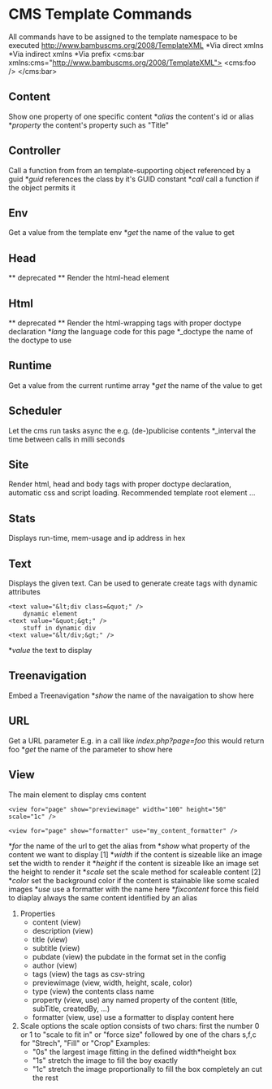 CMS Template Commands
=====================

All commands have to be assigned to the template namespace to be executed
    http://www.bambuscms.org/2008/TemplateXML
*Via direct xmlns
    <foo xmlns="http://www.bambuscms.org/2008/TemplateXML" />
*Via indirect xmlns
    <bar xmlns="http://www.bambuscms.org/2008/TemplateXML">
        <foo />
    </bar>
*Via prefix
    <cms:bar xmlns:cms="http://www.bambuscms.org/2008/TemplateXML">
        <cms:foo />
    </cms:bar>


Content
-------
Show one property of one specific content
    <content alias="demo-2011-02-25" property="Title" />
*_alias_ the content's id or alias
*_property_ the content's property such as "Title"


Controller
----------
Call a function from from an template-supporting object referenced by a guid
    <controller guid="de.tutech.events" call="test">
        <param name="namedParameter" value="testing" /> 
    </controller>
*_guid_ references the class by it's GUID constant
*_call_ call a function if the object permits it


Env
---
Get a value from the template env
    <env get="stuff" />
*_get_ the name of the value to get


Head
----
** deprecated **
Render the html-head element 
    <head />


Html
----
** deprecated **
Render the html-wrapping tags with proper doctype declaration
    <html lang="en" doctype="html4"></html>
*_lang_ the language code for this page
*_doctype the name of the doctype to use


Runtime
-------
Get a value from the current runtime array
    <runtime get="stuff" />
*_get_ the name of the value to get


Scheduler
---------
Let the cms run tasks async the e.g. (de-)publicise contents
    <scheduler interval="10000" />
*_interval the time between calls in milli seconds


Site
----
Render html, head and body tags with proper doctype declaration, 
automatic css and script loading.
Recommended template root element
    <site>...</site>


Stats
-----
Displays run-time, mem-usage and ip address in hex
    <stats />


Text
----
Displays the given text.
Can be used to generate create tags with dynamic attributes
    <text value="text" />

    <text value="&lt;div class=&quot;" />
        dynamic element
    <text value="&quot;&gt;" />
        stuff in dynamic div
    <text value="&lt/div;&gt;" />
*_value_ the text to display


Treenavigation
--------------
Embed a Treenavigation
    <treenavigation show="navi" />
*_show_ the name of the navaigation to show here



URL
---
Get a URL parameter 
E.g. in a call like _index.php?page=foo_ this would return foo
    <url get="page" />
*_get_ the name of the parameter to show here



View
----
The main element to display cms content
    <view for="page" show="content" />
    
    <view for="page" show="previewimage" width="100" height="50" scale="1c" />

    <view for="page" show="formatter" use="my_content_formatter" />
*_for_ the name of the url to get the alias from
*_show_ what property of the content we want to display [1]
*_width_ if the content is sizeable like an image set the width to render it
*_height_ if the content is sizeable like an image set the height to render it
*_scale_ set the scale method for scaleable content [2]
*_color_ set the background color if the content is stainable like some scaled images 
*_use_ use a formatter with the name here
*_fixcontent_ force this field to diaplay always the same content identified by an alias

1. Properties
    - content (view)
    - description (view)
    - title (view)
    - subtitle (view)
    - pubdate (view)
      the pubdate in the format set in the config
    - author (view)
    - tags (view)
      the tags as csv-string
    - previewimage (view, width, height, scale, color)
    - type (view)
      the contents class name
    - property (view, use)
      any named property of the content (title, subTitle, createdBy, ...)
    - formatter (view, use)
      use a formatter to display content here
2. Scale options
the scale option consists of two chars:
first the number 0 or 1 to "scale to fit in" or "force size"
followed by one of the chars s,f,c for "Strech", "Fill" or "Crop"
Examples:
    - "0s" the largest image fitting in the defined width*height box
    - "1s" stretch the image to fill the boy exactly
    - "1c" stretch the image proportionally to fill the box completely an cut the rest 
